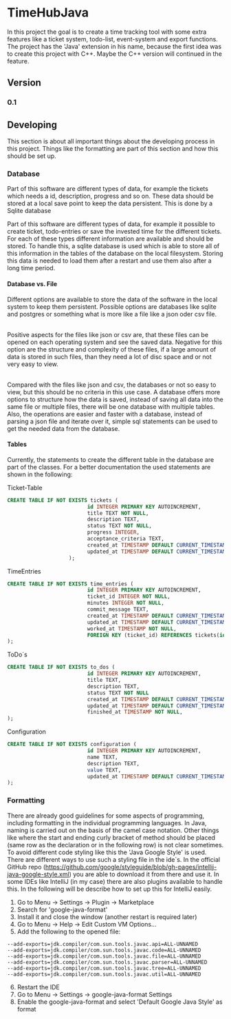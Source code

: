 # TimeHubJava

In this project the goal is to create a time tracking tool with some extra features like a ticket system, todo-list,
event-system and export functions. The project has the 'Java' extension in his name, because the first idea was to
create this project with C++. Maybe the C++ version will continued in the feature.

## Version

### 0.1

## Developing

This section is about all important things about the developing process in this project. Things like the formatting are
part of this section and how this should be set up.

### Database

Part of this software are different types of data, for example the tickets which needs a id, description, progress and
so on. These data should be stored at a local save point to keep the data persistent. This is done by a Sqlite database

Part of this software are different types of data, for example it possible to create ticket, todo-entries or save the
invested time for the different tickets. For each of these types different information are available and should be
stored. To handle this, a sqlite database is used which is able to store all of this information in the tables of the
database on the local filesystem. Storing this data is needed to load them after a restart and use them also after a
long time period.

#### Database vs. File

Different options are available to store the data of the software in the local system to keep them persistent. Possible
options are databases like sqlite and postgres or something what is more like a file like a json oder csv
file. <br> <br>

Positive aspects for the files like json or csv are, that these files can be opened on each operating system and see the
saved data. Negative for this option are the structure and complexity of these files, if a large amount of data is
stored in such files, than they need a lot of disc space and or not very easy to view. <br><br>

Compared with the files like json and csv, the databases or not so easy to view, but this should be no criteria in this
use case. A database offers more options to structure how the data is saved, instead of saving all data into the same
file or multiple files, there will be one database with multiple tables. Also, the operations are easier and faster with
a database, instead of parsing a json file and iterate over it, simple sql statements can be used to get the needed data
from the database.

#### Tables

Currently, the statements to create the different table in the database are part of the classes. For a better
documentation the used statements are shown in the following: <br>

Ticket-Table

```sql
CREATE TABLE IF NOT EXISTS tickets (
                          id INTEGER PRIMARY KEY AUTOINCREMENT,
                          title TEXT NOT NULL,
                          description TEXT,
                          status TEXT NOT NULL,
                          progress INTEGER,
                          acceptance_criteria TEXT,
                          created_at TIMESTAMP DEFAULT CURRENT_TIMESTAMP,
                          updated_at TIMESTAMP DEFAULT CURRENT_TIMESTAMP
                    );
```

TimeEntries

```sql
CREATE TABLE IF NOT EXISTS time_entries (
                          id INTEGER PRIMARY KEY AUTOINCREMENT,
                          ticket_id INTEGER NOT NULL,
                          minutes INTEGER NOT NULL,
                          commit_message TEXT,
                          created_at TIMESTAMP DEFAULT CURRENT_TIMESTAMP,
                          updated_at TIMESTAMP DEFAULT CURRENT_TIMESTAMP
                          worked_at TIMESTAMP NOT NULL,
                          FOREIGN KEY (ticket_id) REFERENCES tickets(id)
);
```

ToDo´s

```sql
CREATE TABLE IF NOT EXISTS to_dos (
                          id INTEGER PRIMARY KEY AUTOINCREMENT,
                          title TEXT,
                          description TEXT,
                          status TEXT NOT NULL
                          created_at TIMESTAMP DEFAULT CURRENT_TIMESTAMP,
                          updated_at TIMESTAMP DEFAULT CURRENT_TIMESTAMP
                          finished_at TIMESTAMP NOT NULL,
);
```

Configuration

```sql
CREATE TABLE IF NOT EXISTS configuration (
                          id INTEGER PRIMARY KEY AUTOINCREMENT,
                          name TEXT,
                          description TEXT,
                          value TEXT,
                          updated_at TIMESTAMP DEFAULT CURRENT_TIMESTAMP
);
```
### Formatting

There are already good guidelines for some aspects of programming, including formatting in the individual programming
languages. In Java, naming is carried out on the basis of the camel case notation. Other things like where the start and
ending curly bracket of method should be placed (same row as the declaration or in the following row) is not clear
sometimes. To avoid different code styling like this the 'Java Google Style' is used. There are different ways to use
such a styling file in the ide`s. In the official GitHub repo
(https://github.com/google/styleguide/blob/gh-pages/intellij-java-google-style.xml) you are able to download it from
there and use it. In some IDEs like IntelliJ (in my case) there are also plugins available to handle this. In the
following will be describe how to set up this for IntelliJ easily. <br>

1. Go to Menu -> Settings -> Plugin -> Marketplace
2. Search for 'google-java-format'
3. Install it and close the window (another restart is required later)
4. Go to Menu -> Help -> Edit Custom VM Options...
5. Add the following to the opened file:

```text
--add-exports=jdk.compiler/com.sun.tools.javac.api=ALL-UNNAMED
--add-exports=jdk.compiler/com.sun.tools.javac.code=ALL-UNNAMED
--add-exports=jdk.compiler/com.sun.tools.javac.file=ALL-UNNAMED
--add-exports=jdk.compiler/com.sun.tools.javac.parser=ALL-UNNAMED
--add-exports=jdk.compiler/com.sun.tools.javac.tree=ALL-UNNAMED
--add-exports=jdk.compiler/com.sun.tools.javac.util=ALL-UNNAMED
```

6. Restart the IDE
7. Go to Menu -> Settings -> google-java-format Settings
8. Enable the google-java-format and select 'Default Google Java Style' as format